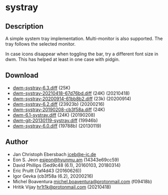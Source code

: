 systray
=======

Description
-----------
A simple system tray implementation. Multi-monitor is also supported. The tray
follows the selected monitor.

In case icons disappear when toggling the bar, try a different font size
in dwm. This has helped at least in one case with pidgin.

Download
--------
* [dwm-systray-6.3.diff](dwm-systray-6.3.diff) (25K)
* [dwm-systray-20210418-67d76bd.diff](dwm-systray-20210418-67d76bd.diff) (24K) (20210418)
* [dwm-systray-20200914-61bb8b2.diff](dwm-systray-20200914-61bb8b2.diff) (23k) (20200914)
* [dwm-systray-6.2.diff](dwm-systray-6.2.diff) (23923b) (20200216)
* [dwm-systray-20190208-cb3f58a.diff](dwm-systray-20190208-cb3f58a.diff) (24K)
* [dwm-6.1-systray.diff](dwm-6.1-systray.diff) (24K) (20190208)
* [dwm-git-20130119-systray.diff](dwm-git-20130119-systray.diff) (19946b)
* [dwm-systray-6.0.diff](dwm-systray-6.0.diff) (19788b) (20130119)

Author
------
* Jan Christoph Ebersbach <jceb@e-jc.de>
* Eon S. Jeon <esjeon@hyunmu.am> (14343e69cc59)
* David Phillips (5ed9c48 (6.1), 20160103, 20180314)
* Eric Pruitt (7af4d43 (20160626))
* Igor Gevka (cb3f58a (6.2), 20200216)
* Michel Boaventura <michel.boaventura@protonmail.com> (f09418b)
* Hritik Vijay <hr1t1k@protonmail.com> (20210418)
